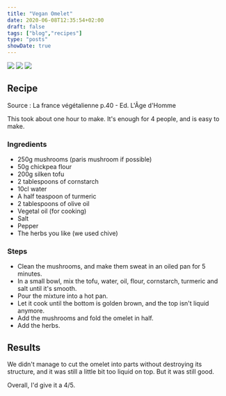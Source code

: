 ```yaml
---
title: "Vegan Omelet"
date: 2020-06-08T12:35:54+02:00
draft: false
tags: ["blog","recipes"]
type: "posts"
showDate: true
---
```


[![](/assets/minified/IMG_20200608_131236.jpg)](/assets/IMG_20200608_131236.jpg)
[![](/assets/minified/IMG_20200608_131224.jpg)](/assets/IMG_20200608_131224.jpg)
[![](/assets/minified/20200608131946_IMG_2233.jpg)](/assets/20200608131946_IMG_2233.JPG)

## Recipe

Source : La france végétalienne p.40 - Ed. L'Âge d'Homme

This took about one hour to make. It's enough for 4 people, and is easy to make.

### Ingredients

- 250g mushrooms (paris mushroom if possible)
- 50g chickpea flour
- 200g silken tofu
- 2 tablespoons of cornstarch
- 10cl water
- A half teaspoon of turmeric
- 2 tablespoons of olive oil
- Vegetal oil (for cooking)
- Salt
- Pepper
- The herbs you like (we used chive)

### Steps

- Clean the mushrooms, and make them sweat in an oiled pan for 5 minutes.
- In a small bowl, mix the tofu, water, oil, flour, cornstarch, turmeric and salt until it's smooth.
- Pour the mixture into a hot pan.
- Let it cook until the bottom is golden brown, and the top isn't liquid anymore.
- Add the mushrooms and fold the omelet in half.
- Add the herbs.

## Results

We didn't manage to cut the omelet into parts without destroying its structure, and it was still a little bit too liquid on top. But it was still good.

Overall, I'd give it a 4/5.
